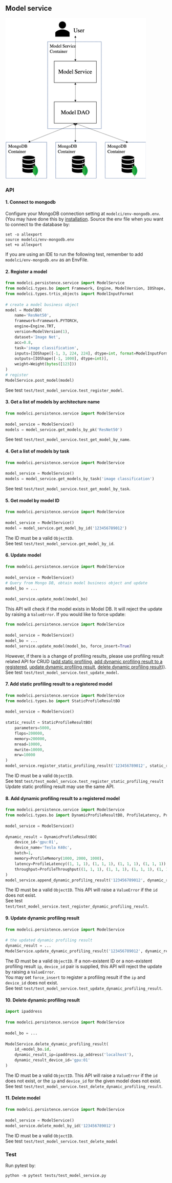 ## Model service
<img src="../../docs/img/model-service-block-diagram.png" alt="model service block diagram" height=500 />

### API

#### 1. Connect to mongodb
Configure your MongoDB connection setting at `modelci/env-mongodb.env`. (You may have done this by 
[installation](/README.md#installation). Source the env file when you want to connect to the database by:
```shell script
set -o allexport
source modelci/env-mongodb.env
set +o allexport
```
If you are using an IDE to run the following test, remember to add `modelci/env-mongodb.env` as an EnvFile.

#### 2. Register a model
```python
from modelci.persistence.service import ModelService
from modelci.types.bo import Framework, Engine, ModelVersion, IOShape, Weight, ModelBO
from modelci.types.trtis_objects import ModelInputFormat

# create a model business object
model = ModelBO(
    name='ResNet50', 
    framework=Framework.PYTORCH, 
    engine=Engine.TRT, 
    version=ModelVersion(1),
    dataset='Image Net', 
    acc=0.8,
    task='image classification',
    inputs=[IOShape([-1, 3, 224, 224], dtype=int, format=ModelInputFormat.FORMAT_NCHW)],
    outputs=[IOShape([-1, 1000], dtype=int)], 
    weight=Weight(bytes([123]))
)
# register
ModelService.post_model(model)
```
See test `test/test_model_service.test_register_model`.

#### 3. Get a list of models by architecture name
```python
from modelci.persistence.service import ModelService

model_service = ModelService()
models = model_service.get_models_by_pk('ResNet50')
```
See test `test/test_model_service.test_get_model_by_name`.

#### 4. Get a list of models by task
```python
from modelci.persistence.service import ModelService

model_service = ModelService()
models = model_service.get_models_by_task('image classification')
```
See test `test/test_model_service.test_get_model_by_task`.

#### 5. Get model by model ID
```python
from modelci.persistence.service import ModelService

model_service = ModelService()
model = model_service.get_model_by_id('123456789012')
```
The ID must be a valid `ObjectID`.  
See test `test/test_model_service.get_model_by_id`.

#### 6. Update model
```python
from modelci.persistence.service import ModelService

model_service = ModelService()
# Query from Mongo DB, obtain model business object and update
model_bo = ...

model_service.update_model(model_bo)
```
This API will check if the model exists in Model DB. It will reject the update by raising a `ValueError`. 
If you would like to force update:
```python
from modelci.persistence.service import ModelService

model_service = ModelService()
model_bo = ...
model_service.update_model(model_bo, force_insert=True)
```
However, if there is a change of profiling results, please use profiling result related API for CRUD 
([add static profiling](#7-add-static-profiling-result-to-a-registered-model), 
[add dynamic profiling result to a registered](#8-add-dynamic-profiling-result-to-a-registered-model),
[update dynamic profiling result](#9-update-dynamic-profiling-result), 
[delete dynamic profiling result](#10-delete-dynamic-profiling-result))). 
See test `test/test_model_service.test_update_model`.

#### 7. Add static profiling result to a registered model
```python
from modelci.persistence.service import ModelService
from modelci.types.bo import StaticProfileResultBO

model_service = ModelService()

static_result = StaticProfileResultBO(
    parameters=5000, 
    flops=200000, 
    memory=200000, 
    mread=10000, 
    mwrite=10000, 
    mrw=10000
)
model_service.register_static_profiling_result('123456789012', static_result)
```
The ID must be a valid `ObjectID`.  
See test `test/test_model_service.test_register_static_profiling_result`  
Update static profiling result may use the same API.

#### 8. Add dynamic profiling result to a registered model
```python
from modelci.persistence.service import ModelService
from modelci.types.bo import DynamicProfileResultBO, ProfileLatency, ProfileMemory, ProfileThroughput

model_service = ModelService()

dynamic_result = DynamicProfileResultBO(
    device_id='gpu:01', 
    device_name='Tesla K40c', 
    batch=1, 
    memory=ProfileMemory(1000, 2000, 1000),
    latency=ProfileLatency((1, 1, 1), (1, 1, 1), (1, 1, 1), (1, 1, 1)),
    throughput=ProfileThroughput((1, 1, 1), (1, 1, 1), (1, 1, 1), (1, 1, 1))
)
model_service.append_dynamic_profiling_result('123456789012', dynamic_result)
```
The ID must be a valid `ObjectID`. This API will raise a `ValueError` if the `id` does not exist.    
See test `test/test_model_service.test_register_dynamic_profiling_result`.

#### 9. Update dynamic profiling result
```python
from modelci.persistence.service import ModelService

# the updated dynamic profiling result
dynamic_result = ...
ModelService.update_dynamic_profiling_result('123456789012', dynamic_result)
```
The ID must be a valid `ObjectID`. If a non-existent ID or a non-existent profiling result `ip`, `device_id` pair is supplied, this API will reject the update by raising a `ValueError`.  
You may set `force_insert` to register a profiling result if the `ip` and `device_id` does not exist.  
See test `test/test_model_service.test_update_dynamic_profiling_result`.  

#### 10. Delete dynamic profiling result
```python
import ipaddress

from modelci.persistence.service import ModelService

model_bo = ...

ModelService.delete_dynamic_profiling_result(
    id_=model_bo.id, 
    dynamic_result_ip=ipaddress.ip_address('localhost'), 
    dynamic_result_device_id='gpu:01'
)
```
The ID must be a valid `ObjectID`. This API will raise a `ValueError` if the `id` does not exist, or the `ip` and 
`device_id` for the given model does not exist.  
See test `test/test_model_service.test_delete_dynamic_profiling_result`.

#### 11. Delete model
```python
from modelci.persistence.service import ModelService

model_service = ModelService()
model_service.delete_model_by_id('123456789012')
```
The ID must be a valid `ObjectID`.  
See test `test/test_model_service.test_delete_model`  

### Test
Run pytest by:
```shell script
python -m pytest tests/test_model_service.py
```
